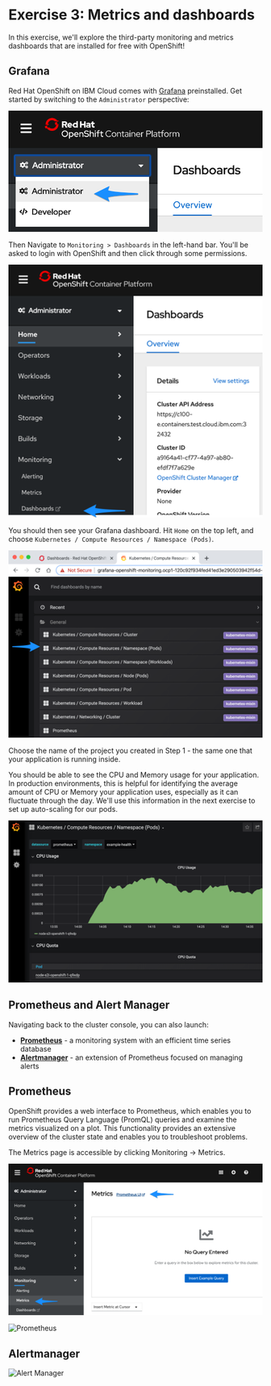 # Exercise 3: Metrics and dashboards

In this exercise, we'll explore the third-party monitoring and metrics dashboards that are installed for free with OpenShift!

## Grafana

Red Hat OpenShift on IBM Cloud comes with [Grafana](https://grafana.com/) preinstalled. Get started by switching to the `Administrator` perspective:

![Administrator Perspective](../.gitbook/assets/ocp43-adminview.png)

Then Navigate to `Monitoring > Dashboards` in the left-hand bar. You'll be asked to login with OpenShift and then click through some permissions.

![Monitoring Dashboards](../.gitbook/assets/ocp43-monitoring-dashboard.png)

You should then see your Grafana dashboard. Hit `Home` on the top left, and choose `Kubernetes / Compute Resources / Namespace (Pods)`.

![Grafana](../.gitbook/assets/ocp43-grafana.png)

Choose the name of the project you created in Step 1 - the same one that your application is running inside.

You should be able to see the CPU and Memory usage for your application. In production environments, this is helpful for identifying the average amount of CPU or Memory your application uses, especially as it can fluctuate through the day. We'll use this information in the next exercise to set up auto-scaling for our pods.

![Grafana also project](../.gitbook/assets/ocp43-grafana-cpu.png)

## Prometheus and Alert Manager

Navigating back to the cluster console, you can also launch:

* [**Prometheus**](https://prometheus.io/) - a monitoring system with an efficient time series database
* [**Alertmanager**](https://prometheus.io/docs/alerting/alertmanager/) - an extension of Prometheus focused on managing alerts

## Prometheus

OpenShift provides a web interface to Prometheus, which enables you to run Prometheus Query Language \(PromQL\) queries and examine the metrics visualized on a plot. This functionality provides an extensive overview of the cluster state and enables you to troubleshoot problems.

The Metrics page is accessible by clicking Monitoring → Metrics.

![Metrics, Alerts and Dashboards](../.gitbook/assets/ocp43-monitoring-prometheus.png)

![Prometheus](../.gitbook/assets/prometheus-time-series.png)

## Alertmanager

![Alert Manager](../.gitbook/assets/alert-manager.png)

